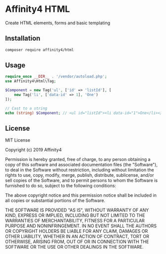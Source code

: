 # Affinity4 HTML

Create HTML elements, forms and basic templating

## Installation

```bash
composer require affinity4/html
```

## Usage

```php
require_once __DIR__ . '/vendor/autoload.php';
use Affinity4\Html\Tag;

$Component = new Tag('ul', ['id' => 'listId'], [
    new Tag('li', ['data-id' => 1], 'One')
]);

// Cast to a string
echo (string) $Component; // <ul id="listId"><li data-id="1">One</li></ul>
```

## License

MIT License

Copyright (c) 2019 Affinity4

Permission is hereby granted, free of charge, to any person obtaining a copy
of this software and associated documentation files (the "Software"), to deal
in the Software without restriction, including without limitation the rights
to use, copy, modify, merge, publish, distribute, sublicense, and/or sell
copies of the Software, and to permit persons to whom the Software is
furnished to do so, subject to the following conditions:

The above copyright notice and this permission notice shall be included in all
copies or substantial portions of the Software.

THE SOFTWARE IS PROVIDED "AS IS", WITHOUT WARRANTY OF ANY KIND, EXPRESS OR
IMPLIED, INCLUDING BUT NOT LIMITED TO THE WARRANTIES OF MERCHANTABILITY,
FITNESS FOR A PARTICULAR PURPOSE AND NONINFRINGEMENT. IN NO EVENT SHALL THE
AUTHORS OR COPYRIGHT HOLDERS BE LIABLE FOR ANY CLAIM, DAMAGES OR OTHER
LIABILITY, WHETHER IN AN ACTION OF CONTRACT, TORT OR OTHERWISE, ARISING FROM,
OUT OF OR IN CONNECTION WITH THE SOFTWARE OR THE USE OR OTHER DEALINGS IN THE
SOFTWARE.
